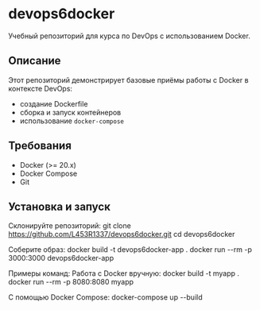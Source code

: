 # devops6docker

Учебный репозиторий для курса по DevOps с использованием Docker.

## Описание

Этот репозиторий демонстрирует базовые приёмы работы с Docker в контексте DevOps:

- создание Dockerfile  
- сборка и запуск контейнеров  
- использование `docker-compose`  

## Требования

- Docker (>= 20.x)
- Docker Compose
- Git

## Установка и запуск

Склонируйте репозиторий:
git clone https://github.com/L453R1337/devops6docker.git
cd devops6docker

Соберите образ:
docker build -t devops6docker-app .
docker run --rm -p 3000:3000 devops6docker-app

Примеры команд:
Работа с Docker вручную:
docker build -t myapp .
docker run --rm -p 8080:8080 myapp

С помощью Docker Compose:
docker-compose up --build



